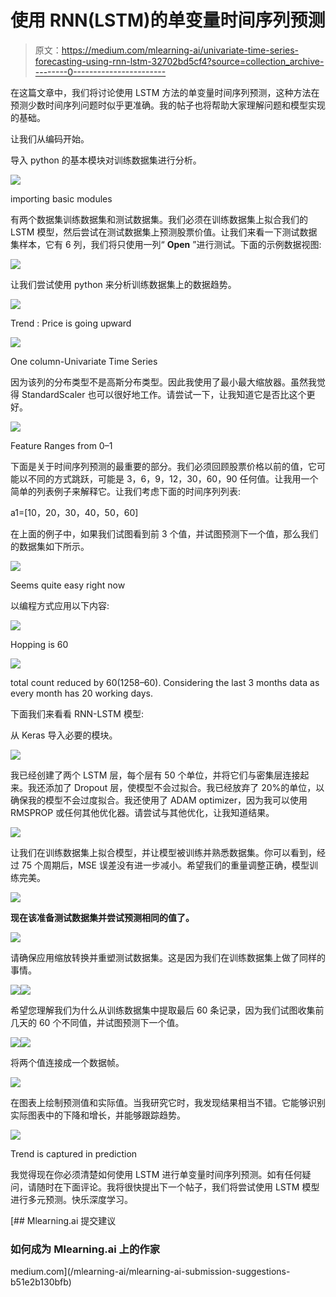 # 使用 RNN(LSTM)的单变量时间序列预测

> 原文：<https://medium.com/mlearning-ai/univariate-time-series-forecasting-using-rnn-lstm-32702bd5cf4?source=collection_archive---------0----------------------->

在这篇文章中，我们将讨论使用 LSTM 方法的单变量时间序列预测，这种方法在预测少数时间序列问题时似乎更准确。我的帖子也将帮助大家理解问题和模型实现的基础。

让我们从编码开始。

导入 python 的基本模块对训练数据集进行分析。

![](img/6da4538171ecee8fc0b16e58e2d700cd.png)

importing basic modules

有两个数据集训练数据集和测试数据集。我们必须在训练数据集上拟合我们的 LSTM 模型，然后尝试在测试数据集上预测股票价值。让我们来看一下测试数据集样本，它有 6 列，我们将只使用一列“ **Open** ”进行测试。下面的示例数据视图:

![](img/0eb56e6ec531f80e788012d9c64ed243.png)

让我们尝试使用 python 来分析训练数据集上的数据趋势。

![](img/6599b4c54eab6174fc7b018e4cf9e1b7.png)

Trend : Price is going upward

![](img/df6ca8f8e93ae8400ff9a1dd5ee08f0a.png)

One column-Univariate Time Series

因为该列的分布类型不是高斯分布类型。因此我使用了最小最大缩放器。虽然我觉得 StandardScaler 也可以很好地工作。请尝试一下，让我知道它是否比这个更好。

![](img/db12504cd7225f0e200a173657bef43e.png)

Feature Ranges from 0–1

下面是关于时间序列预测的最重要的部分。我们必须回顾股票价格以前的值，它可能以不同的方式跳跃，可能是 3，6，9，12，30，60，90 任何值。让我用一个简单的列表例子来解释它。让我们考虑下面的时间序列列表:

a1=[10，20，30，40，50，60]

在上面的例子中，如果我们试图看到前 3 个值，并试图预测下一个值，那么我们的数据集如下所示。

![](img/98f52f49c8b1d8af5ca440537bac9193.png)

Seems quite easy right now

以编程方式应用以下内容:

![](img/6342374786bb17ed5273db9b5287e506.png)

Hopping is 60

![](img/1831e12f07e8c6827099dba4061e1a56.png)

total count reduced by 60(1258–60). Considering the last 3 months data as every month has 20 working days.

下面我们来看看 RNN-LSTM 模型:

从 Keras 导入必要的模块。

![](img/33785c110e7c0febbc3f1c01e9e1ca7f.png)

我已经创建了两个 LSTM 层，每个层有 50 个单位，并将它们与密集层连接起来。我还添加了 Dropout 层，使模型不会过拟合。我已经放弃了 20%的单位，以确保我的模型不会过度拟合。我还使用了 ADAM optimizer，因为我可以使用 RMSPROP 或任何其他优化器。请尝试与其他优化，让我知道结果。

![](img/98861d5dee0db23d9bfb1326f48cc4b9.png)

让我们在训练数据集上拟合模型，并让模型被训练并熟悉数据集。你可以看到，经过 75 个周期后，MSE 误差没有进一步减小。希望我们的重量调整正确，模型训练完美。

![](img/0eef4ff99ec1d8ece82992e8cc86ec46.png)

**现在该准备测试数据集并尝试预测相同的值了。**

![](img/e501f56992ffa7b561b873c3a0bd191f.png)

请确保应用缩放转换并重塑测试数据集。这是因为我们在训练数据集上做了同样的事情。

![](img/2ac3ad490c8b338c2d119206bc434dcd.png)![](img/f4a841fc08a6dfe53dbafac12b00c1be.png)

希望您理解我们为什么从训练数据集中提取最后 60 条记录，因为我们试图收集前几天的 60 个不同值，并试图预测下一个值。

![](img/02ef7c8ad84d4f17fdd2569c9b2963ce.png)![](img/6b967950a1759488c01e2100efaead66.png)

将两个值连接成一个数据帧。

![](img/da3a5571a74f68fb57fa6ac33d9e818e.png)

在图表上绘制预测值和实际值。当我研究它时，我发现结果相当不错。它能够识别实际图表中的下降和增长，并能够跟踪趋势。

![](img/e714ade70ae28e1bb75a11519b90fa9f.png)

Trend is captured in prediction

我觉得现在你必须清楚如何使用 LSTM 进行单变量时间序列预测。如有任何疑问，请随时在下面评论。我将很快提出下一个帖子，我们将尝试使用 LSTM 模型进行多元预测。快乐深度学习。

[](/mlearning-ai/mlearning-ai-submission-suggestions-b51e2b130bfb) [## Mlearning.ai 提交建议

### 如何成为 Mlearning.ai 上的作家

medium.com](/mlearning-ai/mlearning-ai-submission-suggestions-b51e2b130bfb)